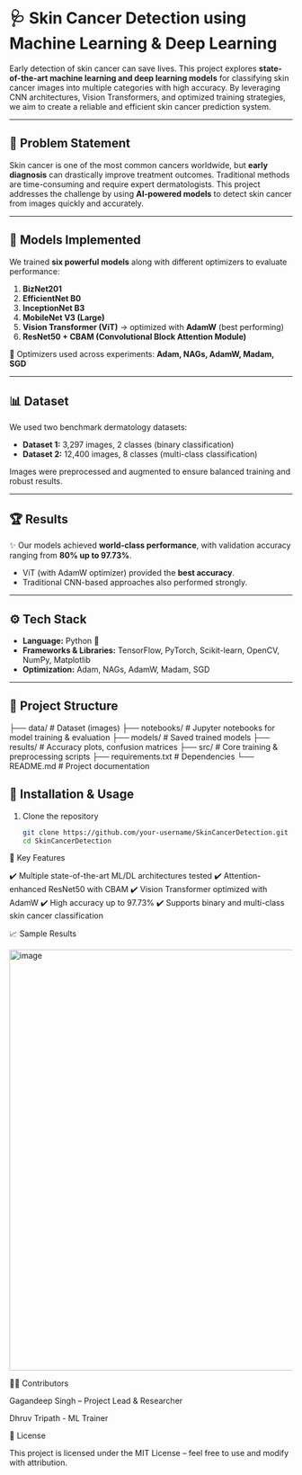 # 🩺 Skin Cancer Detection using Machine Learning & Deep Learning  

Early detection of skin cancer can save lives. This project explores **state-of-the-art machine learning and deep learning models** for classifying skin cancer images into multiple categories with high accuracy. By leveraging CNN architectures, Vision Transformers, and optimized training strategies, we aim to create a reliable and efficient skin cancer prediction system.  

---

## 🚀 Problem Statement  
Skin cancer is one of the most common cancers worldwide, but **early diagnosis** can drastically improve treatment outcomes. Traditional methods are time-consuming and require expert dermatologists. This project addresses the challenge by using **AI-powered models** to detect skin cancer from images quickly and accurately.  

---

## 🧠 Models Implemented  

We trained **six powerful models** along with different optimizers to evaluate performance:  

1. **BizNet201**  
2. **EfficientNet B0**  
3. **InceptionNet B3**  
4. **MobileNet V3 (Large)**  
5. **Vision Transformer (ViT)** → optimized with **AdamW** (best performing)  
6. **ResNet50 + CBAM (Convolutional Block Attention Module)**  

📌 Optimizers used across experiments: **Adam, NAGs, AdamW, Madam, SGD**  

---

## 📊 Dataset  

We used two benchmark dermatology datasets:  

- **Dataset 1:** 3,297 images, 2 classes (binary classification)  
- **Dataset 2:** 12,400 images, 8 classes (multi-class classification)  

Images were preprocessed and augmented to ensure balanced training and robust results.  

---

## 🏆 Results  

✨ Our models achieved **world-class performance**, with validation accuracy ranging from **80% up to 97.73%**.  

- ViT (with AdamW optimizer) provided the **best accuracy**.  
- Traditional CNN-based approaches also performed strongly.  

---

## ⚙️ Tech Stack  

- **Language:** Python 🐍  
- **Frameworks & Libraries:** TensorFlow, PyTorch, Scikit-learn, OpenCV, NumPy, Matplotlib  
- **Optimization:** Adam, NAGs, AdamW, Madam, SGD  

---

## 📂 Project Structure  
├── data/ # Dataset (images)
├── notebooks/ # Jupyter notebooks for model training & evaluation
├── models/ # Saved trained models
├── results/ # Accuracy plots, confusion matrices
├── src/ # Core training & preprocessing scripts
├── requirements.txt # Dependencies
└── README.md # Project documentation

## 🔧 Installation & Usage  

1. Clone the repository  
   ```bash
   git clone https://github.com/your-username/SkinCancerDetection.git
   cd SkinCancerDetection

📌 Key Features

✔️ Multiple state-of-the-art ML/DL architectures tested
✔️ Attention-enhanced ResNet50 with CBAM
✔️ Vision Transformer optimized with AdamW
✔️ High accuracy up to 97.73%
✔️ Supports binary and multi-class skin cancer classification

📈 Sample Results

<img width="872" height="749" alt="image" src="https://github.com/user-attachments/assets/0ebf8dd2-040c-41da-af57-99a960cbab22" />

👨‍💻 Contributors

Gagandeep Singh – Project Lead & Researcher

Dhruv Tripath - ML Trainer 

📜 License

This project is licensed under the MIT License – feel free to use and modify with attribution.

